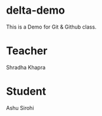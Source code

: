 # delta-demo
This is a Demo for Git &amp; Github class.

# Teacher
Shradha Khapra

# Student
Ashu Sirohi
